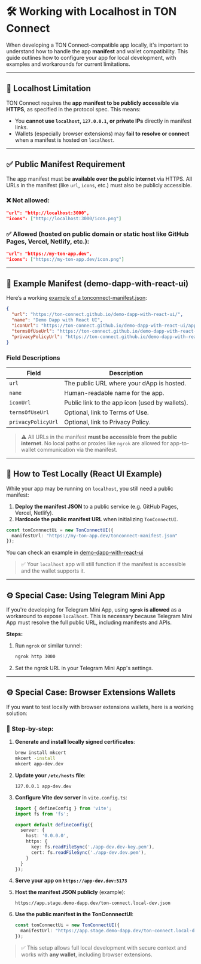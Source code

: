 # 🛠️ Working with Localhost in TON Connect

When developing a TON Connect-compatible app locally, it's important to understand how to handle the app **manifest** and wallet compatibility. This guide outlines how to configure your app for local development, with examples and workarounds for current limitations.

---

## 🚫 Localhost Limitation

TON Connect requires the **app manifest to be publicly accessible via HTTPS**, as specified in the protocol spec. This means:

- You **cannot use `localhost`, `127.0.0.1`, or private IPs** directly in manifest links.
- Wallets (especially browser extensions) may **fail to resolve or connect** when a manifest is hosted on `localhost`.
---

## ✅ Public Manifest Requirement

The app manifest must be **available over the public internet** via HTTPS. All URLs in the manifest (like `url`, `icons`, etc.) must also be publicly accessible.

### ❌ Not allowed:
```json
"url": "http://localhost:3000",
"icons": ["http://localhost:3000/icon.png"]
```

### ✅ Allowed (hosted on public domain or static host like GitHub Pages, Vercel, Netlify, etc.):
```json
"url": "https://my-ton-app.dev",
"icons": ["https://my-ton-app.dev/icon.png"]
```

---

## 📄 Example Manifest (demo-dapp-with-react-ui)

Here’s a working [example of a tonconnect-manifest.json](https://ton-connect.github.io/demo-dapp-with-react-ui/tonconnect-manifest.json
):

```json
{
  "url": "https://ton-connect.github.io/demo-dapp-with-react-ui/",
  "name": "Demo Dapp with React UI",
  "iconUrl": "https://ton-connect.github.io/demo-dapp-with-react-ui/apple-touch-icon.png",
  "termsOfUseUrl": "https://ton-connect.github.io/demo-dapp-with-react-ui/terms-of-use.txt",
  "privacyPolicyUrl": "https://ton-connect.github.io/demo-dapp-with-react-ui/privacy-policy.txt"
}
```

### Field Descriptions

| Field               | Description |
|--------------------|-------------|
| `url`              | The public URL where your dApp is hosted. |
| `name`             | Human-readable name for the app. |
| `iconUrl`          | Public link to the app icon (used by wallets). |
| `termsOfUseUrl`    | Optional, link to Terms of Use. |
| `privacyPolicyUrl` | Optional, link to Privacy Policy. |

> ⚠️ All URLs in the manifest **must be accessible from the public internet**. No local paths or proxies like `ngrok` are allowed for app-to-wallet communication via the manifest.

---

## 🧪 How to Test Locally (React UI Example)

While your app may be running on `localhost`, you still need a public manifest:

1. **Deploy the manifest JSON** to a public service (e.g. GitHub Pages, Vercel, Netlify).
2. **Hardcode the public manifest URL** when initializing `TonConnectUI`.

```ts
const tonConnnectUi = new TonConnectUI({
  manifestUrl: "https://my-ton-app.dev/tonconnect-manifest.json"
});
```
You can check an example in [demo-dapp-with-react-ui](https://github.com/ton-connect/demo-dapp-with-react-ui/blob/master/src/App.tsx)
> ✅ Your `localhost` app will still function if the manifest is accessible and the wallet supports it.

---

## ⚙️ Special Case: Using Telegram Mini App

If you're developing for Telegram Mini App, using **`ngrok` is allowed** as a workaround to expose `localhost`. This is necessary because Telegram Mini App must resolve the full public URL, including manifests and APIs.

**Steps:**
1. Run `ngrok` or similar tunnel:
   ```bash
   ngrok http 3000
   ```
2. Set the ngrok URL in your Telegram Mini App's settings.

---

## ⚙️ Special Case: Browser Extensions Wallets

If you want to test locally with browser extensions wallets, here is a working solution:

### 🔐 Step-by-step:

1. **Generate and install locally signed certificates**:
   ```bash
   brew install mkcert
   mkcert -install
   mkcert app-dev.dev
   ```

2. **Update your `/etc/hosts` file**:
   ```
   127.0.0.1 app-dev.dev
   ```

3. **Configure Vite dev server** in `vite.config.ts`:
   ```ts
   import { defineConfig } from 'vite';
   import fs from 'fs';

   export default defineConfig({
     server: {
       host: '0.0.0.0',
       https: {
         key: fs.readFileSync('./app-dev.dev-key.pem'),
         cert: fs.readFileSync('./app-dev.dev.pem'),
       }
     }
   });
   ```

4. **Serve your app on `https://app-dev.dev:5173`**

5. **Host the manifest JSON publicly** (example):
   ```
   https://app.stage.demo-dapp.dev/ton-connect.local-dev.json
   ```

6. **Use the public manifest in the TonConnnectUI**:
   ```ts
   const tonConnectUi = new TonConnectUI({
     manifestUrl: "https://app.stage.demo-dapp.dev/ton-connect.local-dev.json"
   });
   ```

> ✅ This setup allows full local development with secure context and works with **any wallet**, including browser extensions.
